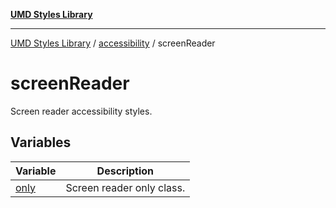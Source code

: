 [**UMD Styles Library**](../../../README.md)

***

[UMD Styles Library](../../../README.md) / [accessibility](../../README.md) / screenReader

# screenReader

Screen reader accessibility styles.

## Variables

| Variable | Description |
| ------ | ------ |
| [only](variables/only.md) | Screen reader only class. |
